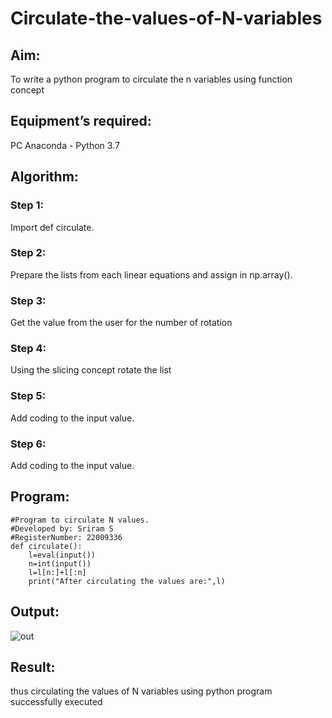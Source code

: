 # Circulate-the-values-of-N-variables
## Aim:
To write a python program to circulate the n variables using function concept
## Equipment’s required:
PC
Anaconda - Python 3.7
## Algorithm: 
### Step 1: 
Import def circulate.

### Step 2: 
Prepare the lists from each linear equations and assign in np.array().

### Step 3: 
Get the value from the user for the number of rotation
### Step 4: 
Using the slicing concept rotate the list

### Step 5: 
Add coding to the input value.

### Step 6: 
Add coding to the input value.

## Program:
```
#Program to circulate N values.
#Developed by: Sriram S
#RegisterNumber: 22009336
def circulate():
    l=eval(input())
    n=int(input())
    l=l[n:]+l[:n]
    print("After circulating the values are:",l)
```

## Output:
![out](https://user-images.githubusercontent.com/119094390/215311044-e16515dd-3811-4467-9989-990b069eaaea.png)
## Result:

thus circulating the values of N variables using python program successfully executed
